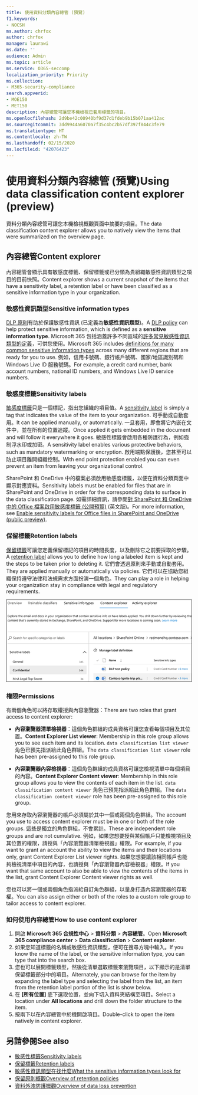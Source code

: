 ```yaml
---
title: 使用資料分類內容總管 (預覽)
f1.keywords:
- NOCSH
ms.author: chrfox
author: chrfox
manager: laurawi
ms.date: ''
audience: Admin
ms.topic: article
ms.service: O365-seccomp
localization_priority: Priority
ms.collection:
- M365-security-compliance
search.appverid:
- MOE150
- MET150
description: 內容總管可讓您本機檢視已套用標籤的項目。
ms.openlocfilehash: 2d9be42c00940bf9d37d1fdeb9b15b071aa412ac
ms.sourcegitcommit: 3dd9944a6070a7f35c4bc2b57df397f844c3fe79
ms.translationtype: HT
ms.contentlocale: zh-TW
ms.lasthandoff: 02/15/2020
ms.locfileid: "42076423"
---
```

# <a name="using-data-classification-content-explorer-preview"></a><span data-ttu-id="07f6a-103">使用資料分類內容總管 (預覽)</span><span class="sxs-lookup"><span data-stu-id="07f6a-103">Using data classification content explorer (preview)</span></span>

<span data-ttu-id="07f6a-104">資料分類內容總管可讓您本機檢視概觀頁面中摘要的項目。</span><span class="sxs-lookup"><span data-stu-id="07f6a-104">The data classification content explorer allows you to natively view the items that were summarized on the overview page.</span></span>

## <a name="content-explorer"></a><span data-ttu-id="07f6a-105">內容總管</span><span class="sxs-lookup"><span data-stu-id="07f6a-105">Content explorer</span></span>

<span data-ttu-id="07f6a-106">內容總管會顯示具有敏感度標籤、保留標籤或已分類為貴組織敏感性資訊類型之項目的目前快照。</span><span class="sxs-lookup"><span data-stu-id="07f6a-106">Content explorer shows a current snapshot of the items that have a sensitivity label, a retention label or have been classified as a sensitive information type in your organization.</span></span>

### <a name="sensitive-information-types"></a><span data-ttu-id="07f6a-107">敏感性資訊類型</span><span class="sxs-lookup"><span data-stu-id="07f6a-107">Sensitive information types</span></span>

<span data-ttu-id="07f6a-108">[DLP 原則](data-loss-prevention-policies.md)有助於保護敏感性資訊 (已定義為**敏感性資訊類型**)。</span><span class="sxs-lookup"><span data-stu-id="07f6a-108">A [DLP policy](data-loss-prevention-policies.md) can help protect sensitive information, which is defined as a **sensitive information type**.</span></span> <span data-ttu-id="07f6a-109">Microsoft 365 包括涵蓋許多不同區域的[許多常見敏感性資訊類型的定義](what-the-sensitive-information-types-look-for.md)，可供您使用。</span><span class="sxs-lookup"><span data-stu-id="07f6a-109">Microsoft 365 includes [definitions for many common sensitive information types](what-the-sensitive-information-types-look-for.md) across many different regions that are ready for you to use.</span></span> <span data-ttu-id="07f6a-110">例如，信用卡號碼、銀行帳戶號碼、國家/地區識別碼和 Windows Live ID 服務號碼。</span><span class="sxs-lookup"><span data-stu-id="07f6a-110">For example, a credit card number, bank account numbers, national ID numbers, and Windows Live ID service numbers.</span></span>

### <a name="sensitivity-labels"></a><span data-ttu-id="07f6a-111">敏感度標籤</span><span class="sxs-lookup"><span data-stu-id="07f6a-111">Sensitivity labels</span></span>

<span data-ttu-id="07f6a-112">[敏感度標籤](sensitivity-labels.md)只是一個標記，指出您組織的項目值。</span><span class="sxs-lookup"><span data-stu-id="07f6a-112">A [sensitivity label](sensitivity-labels.md) is simply a tag that indicates the value of the item to your organization.</span></span> <span data-ttu-id="07f6a-113">可手動或自動套用。</span><span class="sxs-lookup"><span data-stu-id="07f6a-113">It can be applied manually, or automatically.</span></span> <span data-ttu-id="07f6a-114">一旦套用，即會將它內嵌在文件中，並在所有的位置追蹤。</span><span class="sxs-lookup"><span data-stu-id="07f6a-114">Once applied it gets embedded in the document and will follow it everywhere it goes.</span></span> <span data-ttu-id="07f6a-115">敏感性標籤會啟用各種防護行為，例如強制浮水印或加密。</span><span class="sxs-lookup"><span data-stu-id="07f6a-115">A sensitivity label enables various protective behaviors, such as mandatory watermarking or encryption.</span></span> <span data-ttu-id="07f6a-116">啟用端點保護後，您甚至可以防止項目離開組織控制。</span><span class="sxs-lookup"><span data-stu-id="07f6a-116">With end point protection enabled you can even prevent an item from leaving your organizational control.</span></span>

<span data-ttu-id="07f6a-117">SharePoint 和 OneDrive 中的檔案必須啟用敏感度標籤，以便在資料分類頁面中顯示對應資料。</span><span class="sxs-lookup"><span data-stu-id="07f6a-117">Sensitivity labels must be enabled for files that are in SharePoint and OneDrive in order for the corresponding data to surface in the data classification page.</span></span> <span data-ttu-id="07f6a-118">如需詳細資訊，請參閱[對 SharePoint 和 OneDrive 中的 Office 檔案啟用敏感度標籤 (公開預覽)](sensitivity-labels-sharepoint-onedrive-files.md) (英文版)。</span><span class="sxs-lookup"><span data-stu-id="07f6a-118">For more information, see [Enable sensitivity labels for Office files in SharePoint and OneDrive (public preview)](sensitivity-labels-sharepoint-onedrive-files.md).</span></span>

### <a name="retention-labels"></a><span data-ttu-id="07f6a-119">保留標籤</span><span class="sxs-lookup"><span data-stu-id="07f6a-119">Retention labels</span></span>

<span data-ttu-id="07f6a-120">[保留標籤](labels.md)可讓您定義保留標記的項目的時間長度，以及刪除它之前要採取的步驟。</span><span class="sxs-lookup"><span data-stu-id="07f6a-120">A [retention label](labels.md) allows you to define how long a labeled item is kept and the steps to be taken prior to deleting it.</span></span> <span data-ttu-id="07f6a-121">它們會透過原則來手動或自動套用。</span><span class="sxs-lookup"><span data-stu-id="07f6a-121">They are applied manually or automatically via policies.</span></span> <span data-ttu-id="07f6a-122">它們可以在協助您組織保持遵守法律和法規需求方面扮演一個角色。</span><span class="sxs-lookup"><span data-stu-id="07f6a-122">They can play a role in helping your organization stay in compliance with legal and regulatory requirements.</span></span>

![內容總管摺疊的螢幕擷取畫面](../media/data-classification-content-explorer-1.png)

### <a name="permissions"></a><span data-ttu-id="07f6a-124">權限</span><span class="sxs-lookup"><span data-stu-id="07f6a-124">Permissions</span></span>

<span data-ttu-id="07f6a-125">有兩個角色可以將存取權授與內容瀏覽器：</span><span class="sxs-lookup"><span data-stu-id="07f6a-125">There are two roles that grant access to content explorer:</span></span>

- <span data-ttu-id="07f6a-126">**內容瀏覽器清單檢視器**：這個角色群組的成員資格可讓您查看每個項目及其位置。</span><span class="sxs-lookup"><span data-stu-id="07f6a-126">**Content Explorer List viewer**: Membership in this role group allows you to see each item and its location.</span></span> <span data-ttu-id="07f6a-127">`data classification list viewer` 角色已預先指派給此角色群組。</span><span class="sxs-lookup"><span data-stu-id="07f6a-127">The `data classification list viewer` role has been pre-assigned to this role group.</span></span>

- <span data-ttu-id="07f6a-128">**內容瀏覽器內容檢視器**：這個角色群組的成員資格可讓您檢視清單中每個項目的內容。</span><span class="sxs-lookup"><span data-stu-id="07f6a-128">**Content Explorer Content viewer**: Membership in this role group allows you to view the contents of each item in the list.</span></span> <span data-ttu-id="07f6a-129">`data classification content viewer` 角色已預先指派給此角色群組。</span><span class="sxs-lookup"><span data-stu-id="07f6a-129">The `data classification content viewer` role has been pre-assigned to this role group.</span></span>

<span data-ttu-id="07f6a-130">您用來存取內容瀏覽器的帳戶必須屬於其中一個或兩個角色群組。</span><span class="sxs-lookup"><span data-stu-id="07f6a-130">The account you use to access content explorer must be in one or both of the role groups.</span></span> <span data-ttu-id="07f6a-131">這些是獨立的角色群組，不會累計。</span><span class="sxs-lookup"><span data-stu-id="07f6a-131">These are independent role groups and are not cumulative.</span></span> <span data-ttu-id="07f6a-132">例如，如果您想要授與某個帳戶只能檢視項目及其位置的權限，請授與「內容瀏覽器清單檢視器」權限。</span><span class="sxs-lookup"><span data-stu-id="07f6a-132">For example, if you want to grant an account the ability to view the items and their locations only, grant Content Explorer List viewer rights.</span></span> <span data-ttu-id="07f6a-133">如果您想要讓該相同帳戶也能夠檢視清單中項目的內容，也請授與「內容瀏覽器內容檢視器」權限。</span><span class="sxs-lookup"><span data-stu-id="07f6a-133">If you want that same account to also be able to view the contents of the items in the list, grant Content Explorer Content viewer rights as well.</span></span>

<span data-ttu-id="07f6a-134">您也可以將一個或兩個角色指派給自訂角色群組，以量身打造內容瀏覽器的存取權。</span><span class="sxs-lookup"><span data-stu-id="07f6a-134">You can also assign either or both of the roles to a custom role group to tailor access to content explorer.</span></span>

### <a name="how-to-use-content-explorer"></a><span data-ttu-id="07f6a-135">如何使用內容總管</span><span class="sxs-lookup"><span data-stu-id="07f6a-135">How to use content explorer</span></span>

1. <span data-ttu-id="07f6a-136">開啟 **Microsoft 365 合規性中心**  > **資料分類** > **內容總管**。</span><span class="sxs-lookup"><span data-stu-id="07f6a-136">Open **Microsoft 365 compliance center**  > **Data classification** > **Content explorer**.</span></span>
2. <span data-ttu-id="07f6a-137">如果您知道標籤的名稱或敏感性資訊類型，便可在搜尋方塊中輸入。</span><span class="sxs-lookup"><span data-stu-id="07f6a-137">If you know the name of the label, or the sensitive information type, you can type that into the search box.</span></span>
3. <span data-ttu-id="07f6a-138">您也可以展開標籤類型，然後從清單選取標籤來瀏覽項目，以下顯示的是清單保留標籤部分中的項目。</span><span class="sxs-lookup"><span data-stu-id="07f6a-138">Alternately, you can browse for the item by expanding the label type and selecting the label from the list, an item from the retention label portion of the list is show below.</span></span>
4. <span data-ttu-id="07f6a-139">在 **[所有位置]** 底下選取位置，並向下切入資料夾結構至項目。</span><span class="sxs-lookup"><span data-stu-id="07f6a-139">Select a location under **All locations** and drill down the folder structure to the item.</span></span>
5. <span data-ttu-id="07f6a-140">按兩下以在內容總管中於機開啟項目。</span><span class="sxs-lookup"><span data-stu-id="07f6a-140">Double-click to open the item natively in content explorer.</span></span>

## <a name="see-also"></a><span data-ttu-id="07f6a-141">另請參閱</span><span class="sxs-lookup"><span data-stu-id="07f6a-141">See also</span></span>

- [<span data-ttu-id="07f6a-142">敏感性標籤</span><span class="sxs-lookup"><span data-stu-id="07f6a-142">Sensitivity labels</span></span>](sensitivity-labels.md)
- [<span data-ttu-id="07f6a-143">保留標籤</span><span class="sxs-lookup"><span data-stu-id="07f6a-143">Retention labels</span></span>](labels.md)
- [<span data-ttu-id="07f6a-144">敏感性資訊類型在找什麼</span><span class="sxs-lookup"><span data-stu-id="07f6a-144">What the sensitive information types look for</span></span>](what-the-sensitive-information-types-look-for.md)
- [<span data-ttu-id="07f6a-145">保留原則概觀</span><span class="sxs-lookup"><span data-stu-id="07f6a-145">Overview of retention policies</span></span>](retention-policies.md)
- [<span data-ttu-id="07f6a-146">資料外洩防護概觀</span><span class="sxs-lookup"><span data-stu-id="07f6a-146">Overview of data loss prevention</span></span>](data-loss-prevention-policies.md)
